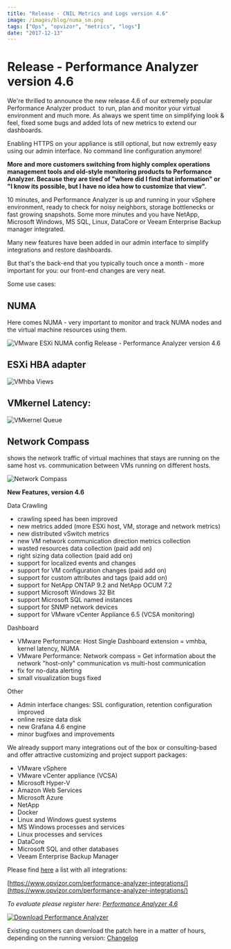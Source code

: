 ```yaml
---
title: "Release - CNIL Metrics and Logs version 4.6"
image: /images/blog/numa_sm.png
tags: ["Ops", "opvizor", "metrics", "logs"]
date: "2017-12-13"
---
```


# Release - Performance Analyzer version 4.6

We're thrilled to announce the new release 4.6 of our extremely popular Performance Analyzer product  to run, plan and monitor your virtual environment and much more. As always we spent time on simplifying look & feel, fixed some bugs and added lots of new metrics to extend our dashboards.

Enabling HTTPS on your appliance is still optional, but now extremly easy using our admin interface. No command line configuration anymore!

**More and more customers switching from highly complex operations management tools and old-style monitoring products to Performance Analyzer. Because they are tired of "where did I find that information" or "I know its possible, but I have no idea how to customize that view".**

10 minutes, and Performance Analyzer is up and running in your vSphere environment, ready to check for noisy neighbors, storage bottlenecks or fast growing snapshots. Some more minutes and you have NetApp, Microsoft Windows, MS SQL, Linux, DataCore or Veeam Enterprise Backup manager integrated.

Many new features have been added in our admin interface to simplify integrations and restore dashboards.

But that's the back-end that you typically touch once a month - more important for you: our front-end changes are very neat.

Some use cases:

## NUMA

Here comes NUMA - very important to monitor and track NUMA nodes and the virtual machine resources using them.

![VMware ESXi NUMA config Release - Performance Analyzer version 4.6](/images/blog/numa_sm.png)

## ESXi HBA adapter

![VMhba Views](/images/blog/vmhba-sm.png)

## VMkernel Latency:

![VMkernel Queue](/images/blog/vmkernel_queue_sm.png)

## Network Compass 

shows the network traffic of virtual machines that stays are running on the same host vs. communication between VMs running on different hosts.

![Network Compass](/images/blog/network_compass_sm-1.png)

**New Features, version 4.6**

Data Crawling

- crawling speed has been improved
- new metrics added (more ESXi host, VM, storage and network metrics)
- new distributed vSwitch metrics
- new VM network communication direction metrics collection
- wasted resources data collection (paid add on)
- right sizing data collection (paid add on)
- support for localized events and changes
- support for VM configuration changes (paid add on)
- support for custom attributes and tags (paid add on)
- support for NetApp ONTAP 9.2 and NetApp OCUM 7.2
- support Microsoft Windows 32 Bit
- support Microsoft SQL named instances
- support for SNMP network devices
- support for VMware vCenter Appliance 6.5 (VCSA monitoring)

Dashboard

- VMware Performance: Host Single Dashboard extension = vmhba, kernel latency, NUMA
- VMware Performance: Network compass = Get information about the network "host-only" communication vs multi-host communication
- fix for no-data alerting
- small visualization bugs fixed

Other

- Admin interface changes: SSL configuration, retention configuration improved
- online resize data disk
- new Grafana 4.6 engine
- minor bugfixes and improvements

We already support many integrations out of the box or consulting-based and offer attractive customizing and project support packages:

- VMware vSphere
- VMware vCenter appliance (VCSA)
- Microsoft Hyper-V
- Amazon Web Services
- Microsoft Azure
- NetApp
- Docker
- Linux and Windows guest systems
- MS Windows processes and services
- Linux processes and services
- DataCore
- Microsoft SQL and other databases
- Veeam Enterprise Backup Manager

Please find [here](https://www.opvizor.com/performance-analyzer-integrations/) a list with all integrations:

[https://www.opvizor.com/performance-analyzer-integrations/](https://www.opvizor.com/performance-analyzer-integrations/)

_To evaluate please register here: [](http://try.opvizor.com/perfanalyzer)[Performance Analyzer 4.6](http://try.opvizor.com/perfanalyzer)_

[![Download Performance Analyzer](/images/blog/button_download-performance-analyzer.png)](http://try.opvizor.com/perfanalyzer)

Existing customers can download the patch here in a matter of hours, depending on the running version: [Changelog](https://opvizor.atlassian.net/wiki/spaces/OPVPA/pages/82057456/Change+Log+Patch)
